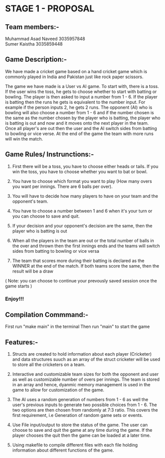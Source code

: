# STAGE 1 - PROPOSAL

## Team members:-

Muhammad Asad Naveed 3035957848   
Sumer Kaistha 3035859448  

## Game Description:-

We have made a cricket game based on a hand cricket game which is commonly played in India and Pakistan just like rock paper scissors. 

The game we have made is a User vs AI game. To start with, there is a toss. If the user wins the toss, he gets to choose whether to start with batting or bowling. The player is then asked to input a number from 1 - 6. If the player is batting then the runs he gets is equivalent to the number input. For example if the person inputs 2, he gets 2 runs. The opponent (AI) who is bowling will also choose a number from 1 - 6 and if the number chosen is the same as the number chosen by the player who is batting, the player who is batting is out and now and it moves onto the next player in the team. Once all player's are out then the user and the AI switch sides from batting to bowling or vice verse. At the end of the game the team with more runs will win the match.



## Game Rules/ Instrunctions:-

1. First there will be a toss, you have to choose either heads or tails. If you win the toss, you have to choose whether you want to bat or bowl.

2. You have to choose which format you want to play (How many overs you want per innings. There are 6 balls per over).

3. You will have to decide how many players to have on your team and the opponent's team.  

4. You have to choose a number between 1 and 6 when it's your turn or you can choose to save and quit.

5. If your decision and your opponent's decision are the same, then the player who is batting is out

6. When all the players in the team are out or the total number of balls in the over and thrown then the first innings ends and the teams will switch sides from batting to bowling or vice versa

7. The team that scores more during their batting is declared as the WINNER at the end of the match. If both teams score the same, then the result will be a draw

( Note: you can choose to continue your prevously saved session once the game starts )

### Enjoy!!!


## Compilation Commmand:-

First run "make main" in the terminal
Then run "main" to start the game


## Features:-

1. Structs are created to hold information about each player (Cricketer) and data structures suuch as an array of the struct cricketer will be used to store all the cricketers on a team.

2. Interactive and customizable team sizes for both the opponent and user as well as customizable number of overs per innings. The team is stored in an array and hence, dyanmic memory management is used in the game to allow for customization of the game. 

3. The AI uses a random generation of numbers from 1 - 6 as well the user's previous inputs to generate two possible choices from 1 - 6. The two options are then chosen from randomly at 7:3 ratio. This covers the first requirement, i.e Generation of random game sets or events.

4. Use File input/output to store the status of the game. The user can choose to save and quit the game at any time during the game. If the player chooses the quit then the game can be loaded at a later time.  

5. Using makefile to compile different files with each file holding information about different functions of the game.
